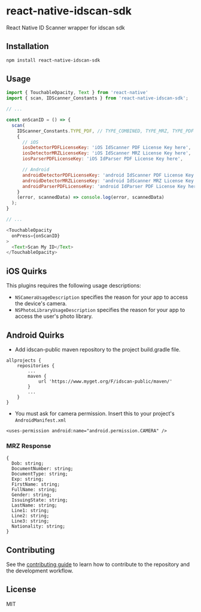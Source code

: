 # react-native-idscan-sdk

React Native ID Scanner wrapper for idscan sdk

## Installation

```sh
npm install react-native-idscan-sdk
```

## Usage

```js
import { TouchableOpacity, Text } from 'react-native'
import { scan, IDScanner_Constants } from 'react-native-idscan-sdk';

// ...

const onScanID = () => {
  scan(
    IDScanner_Constants.TYPE_PDF, // TYPE_COMBINED, TYPE_MRZ, TYPE_PDF
    {
      // iOS
      iosDetectorPDFLicenseKey: 'iOS IdScanner PDF License Key here',
      iosDetectorMRZLicenseKey: 'iOS IdScanner MRZ License Key here',
      iosParserPDFLicenseKey: 'iOS IdParser PDF License Key here',

      // Android
      androidDetectorPDFLicenseKey: 'android IdScanner PDF License Key here',
      androidDetectorMRZLicenseKey: 'android IdScanner MRZ License Key here',
      androidParserPDFLicenseKey: 'android IdParser PDF License Key here',
    }
    (error, scannedData) => console.log(error, scannedData)
  );
}

// ...

<TouchableOpacity
  onPress={onScanID}
>
  <Text>Scan My ID</Text>
</TouchableOpacity>

```

## iOS Quirks

This plugins requires the following usage descriptions:

- `NSCameraUsageDescription` specifies the reason for your app to access the device's camera.
- `NSPhotoLibraryUsageDescription` specifies the reason for your app to access the user's photo library.

## Android Quirks

- Add idscan-public maven repository to the project build.gradle file.

```
allprojects {
    repositories {
        ...
        maven {
            url 'https://www.myget.org/F/idscan-public/maven/'
        }
        ...
    }
}
```

- You must ask for camera permission. Insert this to your project's `AndroidManifest.xml`

```
<uses-permission android:name="android.permission.CAMERA" />
```


### MRZ Response

```
{
  Dob: string;
  DocumentNumber: string;
  DocumentType: string;
  Exp: string;
  FirstName: string;
  FullName: string;
  Gender: string;
  IssuingState: string;
  LastName: string;
  Line1: string;
  Line2: string;
  Line3: string;
  Nationality: string;
}
```

## Contributing

See the [contributing guide](CONTRIBUTING.md) to learn how to contribute to the repository and the development workflow.

## License

MIT
